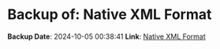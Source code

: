 # Backup of: Native XML Format

**Backup Date**: 2024-10-05 00:38:41
**Link**: [Native XML Format](https://przemienniki.net/export/rxf.xml)
